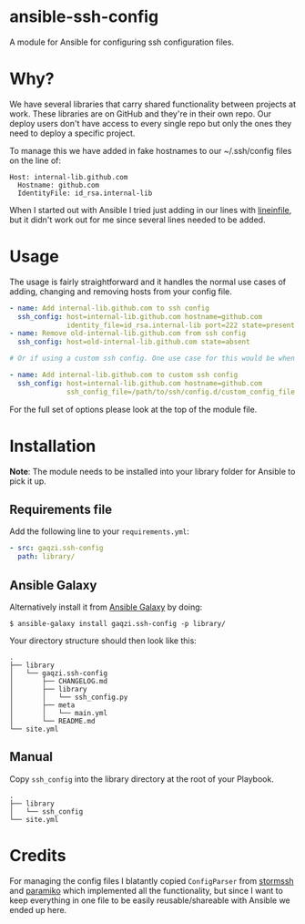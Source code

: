 ansible-ssh-config
==================

A module for Ansible for configuring ssh configuration files.

# Why?

We have several libraries that carry shared functionality between
projects at work. These libraries are on GitHub and they're in their
own repo. Our deploy users don't have access to every single repo but
only the ones they need to deploy a specific project.

To manage this we have added in fake hostnames to our ~/.ssh/config
files on the line of:

```
Host: internal-lib.github.com
  Hostname: github.com
  IdentityFile: id_rsa.internal-lib
```

When I started out with Ansible I tried just adding in our lines
with [lineinfile], but it didn't work out for me since several lines
needed to be added.

# Usage

The usage is fairly straightforward and it handles the normal use
cases of adding, changing and removing hosts from your config file.

```yaml
- name: Add internal-lib.github.com to ssh config
  ssh_config: host=internal-lib.github.com hostname=github.com
              identity_file=id_rsa.internal-lib port=222 state=present
- name: Remove old-internal-lib.github.com from ssh config
  ssh_config: host=old-internal-lib.github.com state=absent

# Or if using a custom ssh config. One use case for this would be when using openssh7.3+ which supports the Include directive to include all files within a specified directory 

- name: Add internal-lib.github.com to custom ssh config
  ssh_config: host=internal-lib.github.com hostname=github.com
              ssh_config_file=/path/to/ssh/config.d/custom_config_file identity_file=id_rsa.internal-lib port=222 state=present
```

For the full set of options please look at the top of the module file.

# Installation

**Note**: The module needs to be installed into your library folder for
Ansible to pick it up.

## Requirements file

Add the following line to your `requirements.yml`:

```yaml
- src: gaqzi.ssh-config
  path: library/
```

## Ansible Galaxy
Alternatively install it from [Ansible Galaxy] by doing:

```shell
$ ansible-galaxy install gaqzi.ssh-config -p library/
```

Your directory structure should then look like this:

```
.
├── library
│   └── gaqzi.ssh-config
│       ├── CHANGELOG.md
│       ├── library
│       │   └── ssh_config.py
│       ├── meta
│       │   └── main.yml
│       └── README.md
└── site.yml
```

## Manual
Copy `ssh_config` into the library directory at the root of your Playbook.

```
.
├── library
│   └── ssh_config
└── site.yml
```

# Credits

For managing the config files I blatantly copied `ConfigParser`
from [stormssh] and [paramiko] which implemented all the functionality,
but since I want to keep everything in one file to be easily
reusable/shareable with Ansible we ended up here.

[lineinfile]: http://www.ansibleworks.com/docs/modules.html#lineinfile
[stormssh]: https://github.com/emre/storm/
[paramiko]: https://github.com/paramiko/paramiko
[Ansible Galaxy]: https://galaxy.ansible.com/
